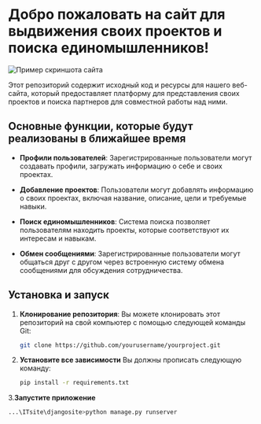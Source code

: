 # Добро пожаловать на сайт для выдвижения своих проектов и поиска единомышленников!

![Пример скриншота сайта](images/screenshot.png)

Этот репозиторий содержит исходный код и ресурсы для нашего веб-сайта, который предоставляет платформу для представления своих проектов и поиска партнеров для совместной работы над ними.

## Основные функции, которые будут реализованы в ближайшее время

- **Профили пользователей**: Зарегистрированные пользователи могут создавать профили, загружать информацию о себе и своих проектах.

- **Добавление проектов**: Пользователи могут добавлять информацию о своих проектах, включая название, описание, цели и требуемые навыки.

- **Поиск единомышленников**: Система поиска позволяет пользователям находить проекты, которые соответствуют их интересам и навыкам.

- **Обмен сообщениями**: Зарегистрированные пользователи могут общаться друг с другом через встроенную систему обмена сообщениями для обсуждения сотрудничества.

## Установка и запуск

1. **Клонирование репозитория**: Вы можете клонировать этот репозиторий на свой компьютер с помощью следующей команды Git:

   ```bash
   git clone https://github.com/yourusername/yourproject.git

2. **Установите все зависимости** Вы должны прописать следующую команду:
   ```bash
   pip install -r requirements.txt
3.**Запустите приложение**
   ```bash
   ...\ITsite\djangosite>python manage.py runserver
